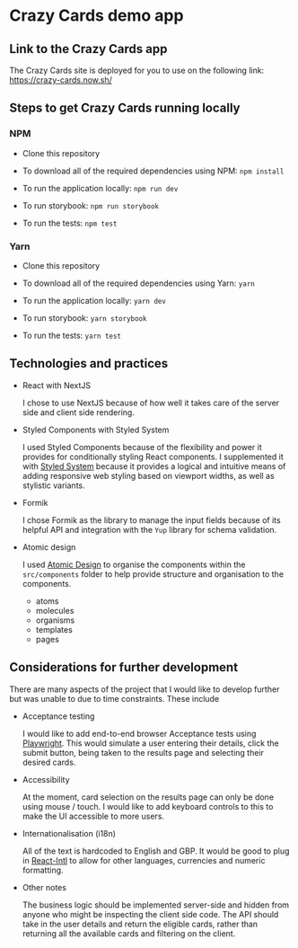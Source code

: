 # Crazy Cards demo app

## Link to the Crazy Cards app

The Crazy Cards site is deployed for you to use on the following link: https://crazy-cards.now.sh/

## Steps to get Crazy Cards running locally

### NPM

- Clone this repository

- To download all of the required dependencies using NPM:
  `npm install`

- To run the application locally:
  `npm run dev`

- To run storybook:
  `npm run storybook`

- To run the tests:
  `npm test`

### Yarn

- Clone this repository

- To download all of the required dependencies using Yarn:
  `yarn`

- To run the application locally:
  `yarn dev`

- To run storybook:
  `yarn storybook`

- To run the tests:
  `yarn test`

## Technologies and practices

- React with NextJS

  I chose to use NextJS because of how well it takes care of the server side and client side rendering.

- Styled Components with Styled System

  I used Styled Components because of the flexibility and power it provides for conditionally styling React components. I supplemented it with [Styled System](https://styled-system.com/) because it provides a logical and intuitive means of adding responsive web styling based on viewport widths, as well as stylistic variants.

- Formik

  I chose Formik as the library to manage the input fields because of its helpful API and integration with the `Yup` library for schema validation.

- Atomic design

  I used [Atomic Design](https://bradfrost.com/blog/post/atomic-web-design/) to organise the components within the `src/components` folder to help provide structure and organisation to the components.

  - atoms
  - molecules
  - organisms
  - templates
  - pages

## Considerations for further development

There are many aspects of the project that I would like to develop further but was unable to due to time constraints. These include

- Acceptance testing

  I would like to add end-to-end browser Acceptance tests using [Playwright](https://github.com/microsoft/playwright). This would simulate a user entering their details, click the submit button, being taken to the results page and selecting their desired cards.

- Accessibility

  At the moment, card selection on the results page can only be done using mouse / touch. I would like to add keyboard controls to this to make the UI accessible to more users.

- Internationalisation (i18n)

  All of the text is hardcoded to English and GBP. It would be good to plug in [React-Intl](https://github.com/formatjs/react-intl) to allow for other languages, currencies and numeric formatting.
  
- Other notes

  The business logic should be implemented server-side and hidden from anyone who might be inspecting the client side code. The API should take in the user details and return the eligible cards, rather than returning all the available cards and filtering on the client.

